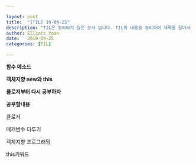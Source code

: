```yaml
---

layout: post
title:  "[TIL] 19-09-25"
description: "TIL은 정리되지 않은 문서 입니다. TIL의 내용을 정리하여 제목을 달아서 포스팅합니다."
author: Elliott Yoon
date:   2019-09-25
categories: [TIL]

---
```


**함수 메소드**

**객체지향 new와 this** 

**클로저부터 다시 공부하자**





**공부할내용**

클로저

매개변수 다루기

객체지향 프로그래밍

this키워드

